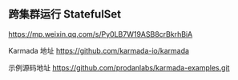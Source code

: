 

## 跨集群运行 StatefulSet
https://mp.weixin.qq.com/s/Py0LB7W19ASB8crBkrhBiA



Karmada 地址
https://github.com/karmada-io/karmada

示例源码地址
https://github.com/prodanlabs/karmada-examples.git


